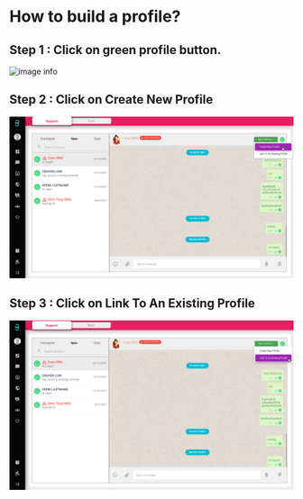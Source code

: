 # How to build a profile?

## Step 1 : Click on green profile button.
![image info](../../../static/img/profiles/step1.png)

## Step 2 : Click on Create New Profile
![image info](../../static/img/profiles/step2.png)

## Step 3 : Click on Link To An Existing Profile
![image info](../../static/img/profiles/step3.png)